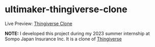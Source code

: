 # ultimaker-thingiverse-clone
Live Preview: [Thingiverse Clone](https://thingiverse-clone.netlify.app)

**NOTE:** I developed this project during my 2023 summer internship at Sompo Japan Insurance Inc. It is a clone of [Thingiverse](https://thingiverse.com)
